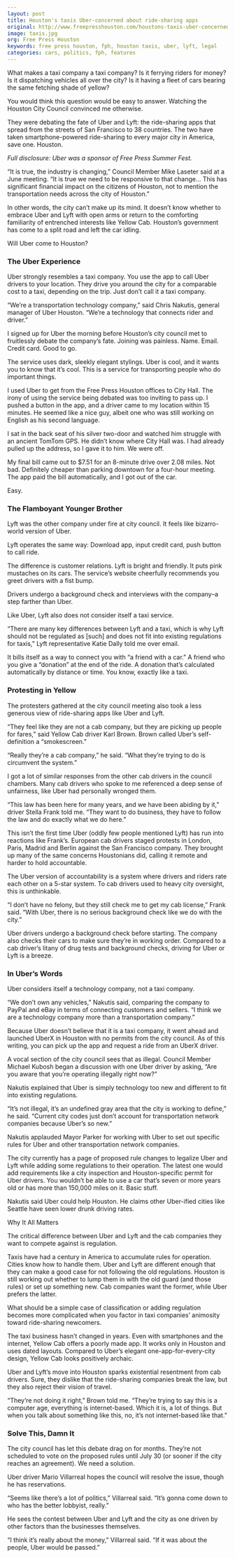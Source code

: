 ```yaml
---
layout: post
title: Houston's taxis Uber-concerned about ride-sharing apps
original: http://www.freepresshouston.com/houstons-taxis-uber-concerned-about-ride-sharing-apps/
image: taxis.jpg
org: Free Press Houston
keywords: free press houston, fph, houston taxis, uber, lyft, legal
categories: cars, politics, fph, features
---
```


What makes a taxi company a taxi company? Is it ferrying riders for money? Is it dispatching vehicles all over the city? Is it having a fleet of cars bearing the same fetching shade of yellow?

<!--break-->

You would think this question would be easy to answer. Watching the Houston City Council convinced me otherwise.

They were debating the fate of Uber and Lyft: the ride-sharing apps that spread from the streets of San Francisco to 38 countries. The two have taken smartphone-powered ride-sharing to every major city in America, save one. Houston.

*Full disclosure: Uber was a sponsor of Free Press Summer Fest.*

“It is true, the industry is changing,” Council Member Mike Laseter said at a June meeting. “It is true we need to be responsive to that change… This has significant financial impact on the citizens of Houston, not to mention the transportation needs across the city of Houston.”

In other words, the city can’t make up its mind. It doesn’t know whether to embrace Uber and Lyft with open arms or return to the comforting familiarity of entrenched interests like Yellow Cab. Houston’s government has come to a split road and left the car idling.

Will Uber come to Houston?

### The Uber Experience

Uber strongly resembles a taxi company. You use the app to call Uber drivers to your location. They drive you around the city for a comparable cost to a taxi, depending on the trip. Just don’t call it a taxi company.

“We’re a transportation technology company,” said Chris Nakutis, general manager of Uber Houston. “We’re a technology that connects rider and driver.”

I signed up for Uber the morning before Houston’s city council met to fruitlessly debate the company’s fate. Joining was painless. Name. Email. Credit card. Good to go.

The service uses dark, sleekly elegant stylings. Uber is cool, and it wants you to know that it’s cool. This is a service for transporting people who do important things.

I used Uber to get from the Free Press Houston offices to City Hall. The irony of using the service being debated was too inviting to pass up. I pushed a button in the app, and a driver came to my location within 15 minutes. He seemed like a nice guy, albeit one who was still working on English as his second language.

I sat in the back seat of his silver two-door and watched him struggle with an ancient TomTom GPS. He didn’t know where City Hall was. I had already pulled up the address, so I gave it to him. We were off.

My final bill came out to $7.51 for an 8-minute drive over 2.08 miles. Not bad. Definitely cheaper than parking downtown for a four-hour meeting. The app paid the bill automatically, and I got out of the car.

Easy.

### The Flamboyant Younger Brother

Lyft was the other company under fire at city council. It feels like bizarro-world version of Uber.

Lyft operates the same way: Download app, input credit card, push button to call ride.

The difference is customer relations. Lyft is bright and friendly. It puts pink mustaches on its cars. The service’s website cheerfully recommends you greet drivers with a fist bump.

Drivers undergo a  background check and interviews with the company–a step farther than Uber.

Like Uber, Lyft also does not consider itself a taxi service.

“There are many key differences between Lyft and a taxi, which is why Lyft should not be regulated as [such] and does not fit into existing regulations for taxis,” Lyft representative Katie Dally told me over email.

It bills itself as a way to connect you with “a friend with a car.” A friend who you give a “donation” at the end of the ride. A donation that’s calculated automatically by distance or time. You know, exactly like a taxi.

### Protesting in Yellow

The protesters gathered at the city council meeting also took a less generous view of ride-sharing apps like Uber and Lyft.

“They feel like they are not a cab company, but they are picking up people for fares,” said Yellow Cab driver Karl Brown. Brown called Uber’s self-definition a “smokescreen.”

“Really they’re a cab company,” he said. “What they’re trying to do is circumvent the system.”

I got a lot of similar responses from the other cab drivers in the council chambers. Many cab drivers who spoke to me referenced a deep sense of unfairness, like Uber had personally wronged them.

“This law has been here for many years, and we have been abiding by it,” driver Stella Frank told me. “They want to do business, they have to follow the law and do exactly what we do here.”

This isn’t the first time Uber (oddly few people mentioned Lyft) has run into reactions like Frank’s. European cab drivers staged  protests in London, Paris, Madrid and Berlin against the San Francisco company. They brought up many of the same concerns Houstonians did, calling it remote and harder to hold accountable.

The Uber version of accountability is a system where drivers and riders rate each other on a 5-star system. To cab drivers used to heavy city oversight, this is unthinkable.

“I don’t have no felony, but they still check me to get my cab license,” Frank said. “With Uber, there is no serious background check like we do with the city.”

Uber drivers undergo a background check before starting. The company also checks their cars to make sure they’re in working order. Compared to a cab driver’s litany of drug tests and background checks, driving for Uber or Lyft is a breeze.

### In Uber’s Words

Uber considers itself a technology company, not a taxi company.

“We don’t own any vehicles,” Nakutis said, comparing the company to PayPal and eBay in terms of connecting customers and sellers. “I think we are a technology company more than a transportation company.”

Because Uber doesn’t believe that it is a taxi company, it went ahead and launched UberX in Houston with no permits from the city council. As of this writing, you can pick up the app and request a ride from an UberX driver.

A vocal section of the city council sees that as illegal. Council Member Michael Kubosh began a discussion with one Uber driver by asking, “Are you aware that you’re operating illegally right now?”

Nakutis explained that Uber is simply technology too new and different to fit into existing regulations.

“It’s not illegal, it’s an undefined gray area that the city is working to define,” he said. “Current city codes just don’t account for transportation network companies because Uber’s so new.”

Nakutis applauded Mayor Parker for working with Uber to set out specific rules for Uber and other transportation network companies.

The city currently has a  page of proposed rule changes to legalize Uber and Lyft while adding some regulations to their operation. The  latest one would add requirements like a city inspection and Houston-specific permit for Uber drivers. You wouldn’t be able to use a car that’s seven or more years old or has more than 150,000 miles on it. Basic stuff.

Nakutis said Uber could help Houston. He claims other Uber-ified cities like Seattle have seen lower drunk driving rates.

Why It All Matters

The critical difference between Uber and Lyft and the cab companies they want to compete against is regulation.

Taxis have had  a century in America to accumulate rules for operation. Cities know how to handle them. Uber and Lyft are different enough that they can make a good case for not following the old regulations. Houston is still working out whether to lump them in with the old guard (and those rules) or set up something new. Cab companies want the former, while Uber prefers the latter.

What should be a simple case of classification or adding regulation becomes more complicated when you factor in taxi companies’ animosity toward ride-sharing newcomers.

The taxi business hasn’t changed in years. Even with smartphones and the internet, Yellow Cab offers a poorly made app. It works only in Houston and uses dated layouts. Compared to Uber’s elegant one-app-for-every-city design, Yellow Cab looks positively archaic.

Uber and Lyft’s move into Houston sparks existential resentment from cab drivers. Sure, they dislike that the ride-sharing companies break the law, but they also reject their vision of travel.

“They’re not doing it right,” Brown told me. “They’re trying to say this is a computer age, everything is internet-based. Which it is, a lot of things. But when you talk about something like this, no, it’s not internet-based like that.”

### Solve This, Damn It

The city council has let this debate drag on for months. They’re not scheduled to vote on the proposed rules until July 30 (or sooner if the city reaches an agreement). We need a solution.

Uber driver Mario Villarreal hopes the council will resolve the issue, though he has reservations.

“Seems like there’s a lot of politics,” Villarreal said. “It’s gonna come down to who has the better lobbyist, really.”

He sees the contest between Uber and Lyft and the city as one driven by other factors than the businesses themselves.

“I think it’s really about the money,” Villarreal said. “If it was about the people, Uber would be passed.”